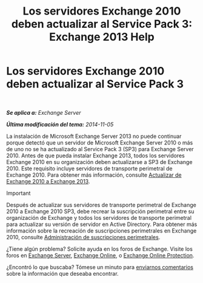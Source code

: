 ﻿---
title: 'Los servidores Exchange 2010 deben actualizar al Service Pack 3: Exchange 2013 Help'
TOCTitle: Los servidores Exchange 2010 deben actualizar al Service Pack 3
ms:assetid: b4f74863-1567-4d6d-ae21-b0af495a1d82
ms:mtpsurl: https://technet.microsoft.com/es-es/library/ms.exch.setupreadiness.e15e14coexistenceminversionrequirement(v=EXCHG.150)
ms:contentKeyID: 49116472
ms.date: 05/22/2018
mtps_version: v=EXCHG.150
ms.translationtype: MT
---

# Los servidores Exchange 2010 deben actualizar al Service Pack 3

 

_**Se aplica a:** Exchange Server_

_**Última modificación del tema:** 2014-11-05_

La instalación de Microsoft Exchange Server 2013 no puede continuar porque detectó que un servidor de Microsoft Exchange Server 2010 o más de uno no se ha actualizado al Service Pack 3 (SP3) para Exchange Server 2010. Antes de que pueda instalar Exchange 2013, todos los servidores Exchange 2010 en su organización deben actualizarse a SP3 de Exchange 2010. Este requisito incluye servidores de transporte perimetral de Exchange 2010. Para obtener más información, consulte [Actualizar de Exchange 2010 a Exchange 2013](upgrade-from-exchange-2010-to-exchange-2013-exchange-2013-help.md).


> [!IMPORTANT]
> Después de actualizar sus servidores de transporte perimetral de Exchange 2010 a Exchange 2010 SP3, debe recrear la suscripción perimetral entre su organización de Exchange y todos los servidores de transporte perimetral para actualizar su versión de servidor en Active Directory. Para obtener más información sobre la recreación de suscripciones perimetrales en Exchange 2010, consulte <A href="https://go.microsoft.com/fwlink/p/?linkid=269724">Administración de suscripciones perimetrales</A>.



¿Tiene algún problema? Solicite ayuda en los foros de Exchange. Visite los foros en [Exchange Server](https://go.microsoft.com/fwlink/p/?linkid=60612), [Exchange Online](https://go.microsoft.com/fwlink/p/?linkid=267542), o [Exchange Online Protection](https://go.microsoft.com/fwlink/p/?linkid=285351).

¿Encontró lo que buscaba? Tómese un minuto para [enviarnos comentarios](mailto:exsetuphelpfeedback@microsoft.com?subject=exchange%202013%20setup%20help%20feedbac) sobre la información que deseaba encontrar.

